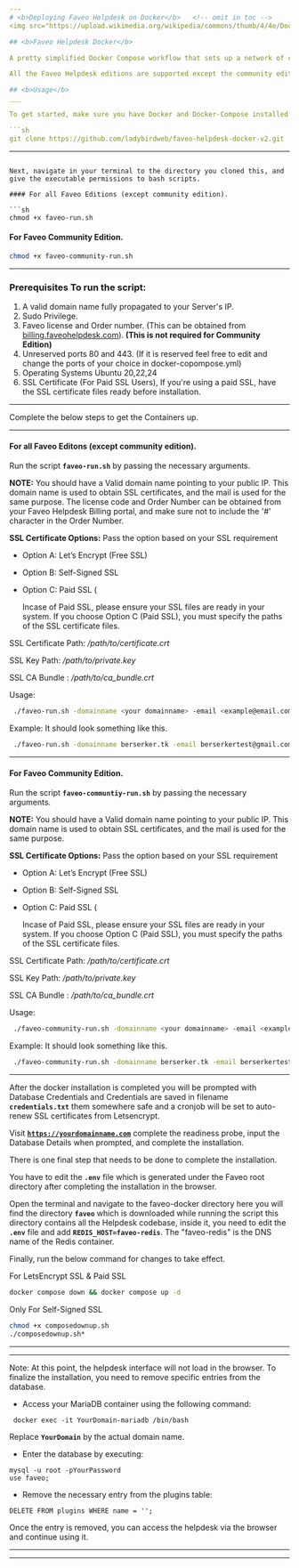 ```yaml
---
# <b>Deploying Faveo Helpdesk on Docker</b>   <!-- omit in toc -->
<img src="https://upload.wikimedia.org/wikipedia/commons/thumb/4/4e/Docker_%28container_engine%29_logo.svg/440px-Docker_%28container_engine%29_logo.svg.png" alt="drawing" width="300"/>

## <b>Faveo Helpdesk Docker</b>

A pretty simplified Docker Compose workflow that sets up a network of containers for Faveo Helpdesk.

All the Faveo Helpdesk editions are supported except the community edition.

## <b>Usage</b>
___

To get started, make sure you have Docker and Docker-Compose installed on your system, and then clone the below Git-Hub repository with the below link.

```sh
git clone https://github.com/ladybirdweb/faveo-helpdesk-docker-v2.git
```

---
```

Next, navigate in your terminal to the directory you cloned this, and give the executable permissions to bash scripts.

#### For all Faveo Editions (except community edition).

```sh
chmod +x faveo-run.sh
```

#### For Faveo Community Edition.

```sh
chmod +x faveo-community-run.sh
```
---

### <b>Prerequisites To run the script:</b>

1. A valid domain name fully propagated to your Server's IP.
2. Sudo Privilege.
3. Faveo license and Order number. (This can be obtained from <a href="https://billing.faveohelpdesk.com" target="_blank" rel="noopener">billing.faveohelpdesk.com</a>).<b> (This is not required for Community Edition)</b>
4. Unreserved ports 80 and 443. (If it is reserved feel free to edit and change the ports of your choice in docker-copompose.yml)
5. Operating Systems Ubuntu 20,22,24
6. SSL Certificate (For Paid SSL Users), If you're using a paid SSL, have the SSL certificate files ready before installation.

---

Complete the below steps to get the Containers up.

---

#### <b>For all Faveo Editons (except community edition).</b>

Run the script <code><b>faveo-run.sh</b></code> by passing the necessary arguments.

**NOTE:** You should have a Valid domain name pointing to your public IP. This domain name is used to obtain SSL certificates, and the mail is used for the same purpose. The license code and Order Number can be obtained from your Faveo Helpdesk Billing portal, and make sure not to include the '#' character in the Order Number.

**SSL Certificate Options:** Pass the option based on your SSL requirement

- Option A: Let’s Encrypt (Free SSL)

- Option B: Self-Signed SSL

- Option C: Paid SSL (
  
  Incase of Paid SSL, please ensure your SSL files are ready in your system. If you choose Option C (Paid SSL), you must specify the paths of the SSL certificate files.

SSL Certificate Path: */path/to/certificate.crt*

SSL Key Path: */path/to/private.key*

SSL CA Bundle : */path/to/ca_bundle.crt*

Usage:
```sh
 ./faveo-run.sh -domainname <your domainname> -email <example@email.com> -license <faveo license code> -orderno <faveo order number> -ssl <SSL Option>
```
Example: It should look something like this.
```sh
 ./faveo-run.sh -domainname berserker.tk -email berserkertest@gmail.com -license 5H876********** -orderno 8123****** -ssl <A|B|C>
```
---

#### <b>For Faveo Community Edition.</b>

Run the script <code><b>faveo-communtiy-run.sh</b></code>  by passing the necessary arguments.

**NOTE:** You should have a Valid domain name pointing to your public IP. This domain name is used to obtain SSL certificates, and the mail is used for the same purpose.


**SSL Certificate Options:** Pass the option based on your SSL requirement

- Option A: Let’s Encrypt (Free SSL)

- Option B: Self-Signed SSL

- Option C: Paid SSL (
  
  Incase of Paid SSL, please ensure your SSL files are ready in your system. If you choose Option C (Paid SSL), you must specify the paths of the SSL certificate files.

SSL Certificate Path: */path/to/certificate.crt*

SSL Key Path: */path/to/private.key*

SSL CA Bundle : */path/to/ca_bundle.crt*



Usage:
```sh
 ./faveo-community-run.sh -domainname <your domainname> -email <example@email.com> -ssl <SSL Option>
```
Example: It should look something like this.
```sh
 ./faveo-community-run.sh -domainname berserker.tk -email berserkertest@gmail.com -ssl <A|B|C>
```

---

After the docker installation is completed you will be prompted with Database Credentials and Credentials are saved in filename <code><b>credentials.txt</b></code>  them somewhere safe and a cronjob will be set to auto-renew SSL certificates from Letsencrypt.

Visit  <code><b>https://yourdomainname.com</b></code> complete the readiness probe, input the Database Details when prompted, and complete the installation.

There is one final step that needs to be done to complete the installation. 

You have to edit the <code><b>.env</b></code> file which is generated under the Faveo root directory after completing the installation in the browser. 

Open the terminal and navigate to the faveo-docker directory here you will find the directory <code><b>faveo</b></code> which is downloaded while running the script this directory contains all the Helpdesk codebase, inside it, you need to edit the <code><b>.env</b></code>  file and add <code><b>REDIS_HOST=faveo-redis</b></code>. The "faveo-redis" is the DNS name of the Redis container. 

Finally, run the below command for changes to take effect.

For LetsEncrypt SSL & Paid SSL

```sh
docker compose down && docker compose up -d
```

Only For Self-Signed SSL

```sh
chmod +x composedownup.sh
./composedownup.sh*
```
---
---

<p class="notice--warning">
Note: At this point, the helpdesk interface will not load in the browser. To finalize the installation, you need to remove specific entries from the database.
</p>

- Access your MariaDB container using the following command:

```
 docker exec -it YourDomain-mariadb /bin/bash
```
Replace <code><b>YourDomain</b></code> by the actual domain name.

- Enter the database by executing:

```
mysql -u root -pYourPassword
use faveo;
```

- Remove the necessary entry from the plugins table:

```
DELETE FROM plugins WHERE name = '';
```

Once the entry is removed, you can access the helpdesk via the browser and continue using it.

---
---
